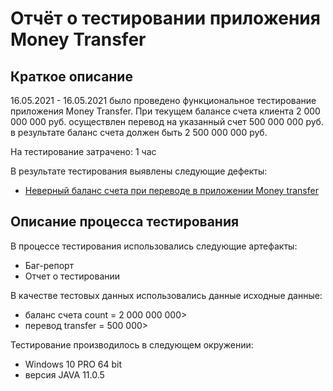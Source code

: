 # Отчёт о тестировании приложения Money Transfer

## Краткое описание

16.05.2021 - 16.05.2021 было проведено функциональное тестирование приложения Money Transfer. При текущем балансе счета клиента 2 000 000 000 руб. осуществлен перевод на указанный счет 500 000 000 руб. в результате баланс счета должен быть 2 500 000 000 руб.

На тестирование затрачено: 1 час

В результате тестирования выявлены следующие дефекты:
* [Неверный баланс счета при переводе в приложении Money transfer](https://github.com/samantoha/1-1/issues/1#issue-892578749) 
## Описание процесса тестирования

В процессе тестирования использовались следующие артефакты:
* Баг-репорт
* Отчет о тестировании

В качестве тестовых данных использовались данные исходные данные:
* баланс счета count = 2 000 000 000>
* перевод transfer = 500 000>

Тестирование производилось в следующем окружении:
* Windows 10 PRO 64 bit
* версия JAVA 11.0.5
